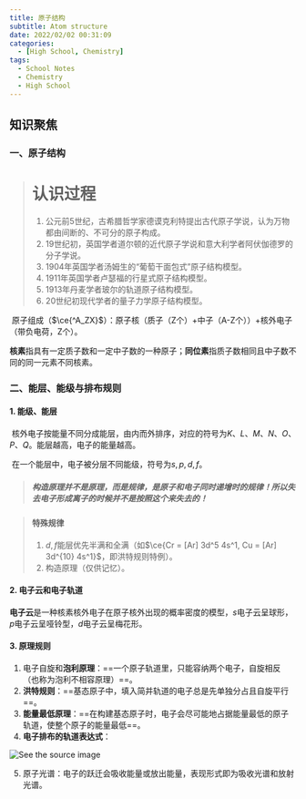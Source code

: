```yaml
---
title: 原子结构
subtitle: Atom structure
date: 2022/02/02 00:31:09
categories: 
  - [High School, Chemistry]
tags:
  - School Notes
  - Chemistry
  - High School
---
```


## 知识聚焦

### 一、原子结构

> # 认识过程
>
> 1. 公元前5世纪，古希腊哲学家德谟克利特提出古代原子学说，认为万物都由间断的、不可分的原子构成。
> 2. 19世纪初，英国学者道尔顿的近代原子学说和意大利学者阿伏伽德罗的分子学说。
> 3. 1904年英国学者汤姆生的“葡萄干面包式”原子结构模型。
> 4. 1911年英国学者卢瑟福的行星式原子结构模型。
> 5. 1913年丹麦学者玻尔的轨道原子结构模型。
> 6. 20世纪初现代学者的量子力学原子结构模型。

​	原子组成（$\ce{^A_ZX}$）：原子核（质子（Z个）+中子（A-Z个））+核外电子（带负电荷，Z个）。

​	**核素**指具有一定质子数和一定中子数的一种原子；**同位素**指质子数相同且中子数不同的同一元素不同核素。

### 二、能层、能级与排布规则

#### 1. 能级、能层

​	核外电子按能量不同分成能层，由内而外排序，对应的符号为$K、L、M、N、O、P、Q$。能层越高，电子的能量越高。

​	在一个能层中，电子被分层不同能级，符号为$s, p, d, f$。

> ##### 构造原理并不是**原理**，而是**规律**，是原子和电子同时递增时的规律！所以失去电子形成离子的时候并不是按照这个来失去的！

> #### 特殊规律
>
> 1. $d, f$能层优先半满和全满（如$\ce{Cr = [Ar] 3d^5 4s^1, Cu = [Ar] 3d^{10} 4s^1}$，即洪特规则特例）。
> 2. 构造原理（仅供记忆）。

#### 2. 电子云和电子轨道

​	**电子云**是一种核素核外电子在原子核外出现的概率密度的模型，$s$电子云呈球形，$p$电子云呈哑铃型，$d$电子云呈梅花形。

#### 3. 原理规则

1. 电子自旋和**泡利原理**：==一个原子轨道里，只能容纳两个电子，自旋相反（也称为泡利不相容原理）==。
2. **洪特规则**：==基态原子中，填入简并轨道的电子总是先单独分占且自旋平行==。
3. **能量最低原理**：==在构建基态原子时，电子会尽可能地占据能量最低的原子轨道，使整个原子的能量最低==。
4. **电子排布的轨道表达式**：

![See the source image](https://raw.githubusercontent.com/PassionPenguin/picgo-database/main/201111160957272032773.gif)

5. 原子光谱：电子的跃迁会吸收能量或放出能量，表现形式即为吸收光谱和放射光谱。

